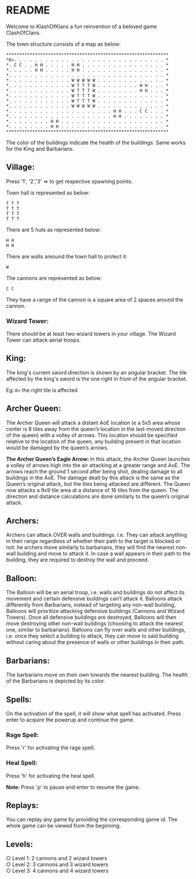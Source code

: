 # README


Welcome to KlashOfKlans a fun reinvention of a beloved game ClashOfClans.

The town structure consists of a map as below:

```
**************************************************************
*K>. . . . . . . . . . . . . . . . . . . . . . . . . . . . . *
*. C C . . H H . . . . . H H . . . . . . . . . . . . . . . . *
*. . . . . H H . . . . . H H . . . . . . . . . . . . . . . . *
*. . . . . . . . . . . . . . . . . . . . . . . . . . . . . . *
*. . . . . . . . . . . . W W W W W . . . . . . . . . . . . . *
*. . . . . . . . . . . . W T T T W . . . . . . . . H H . . . *
*. . . . . . . . . . . . W T T T W . . . . . . . . H H . . . *
*. . . . . . . . . . . . W T T T W . . . . . . . . . . . . . *
*. . . . . . . . . . . . W T T T W . . . . . . . . . . . . . *
*. . . . . . . . . . . . W W W W W . . . . . . . . . . . . . *
*. . . . . . . . . . . . . . . . . . . . H H . . . C C . . . *
*. . . . . . . . . . . . . . . . . . . . H H . . . . . . . . *
*. . . . . . . . H H . . . . . . . . . . . . . . . . . . . . *
*. . . . . . . . H H . . . . . . . . . . . . . . . . . . . . *
**************************************************************
```

The color of the buildings indicate the health of the buildings. Same works for the King and Barbarians.

## Village:

Press '1', '2','3' => to get respective spawning points.

Town hall is represented as below:
```
T T T
T T T
T T T
T T T
```

There are 5 huts as represented below:
```
H H
H H
```

There are walls areound the town hall to protect it:
```
W
```

The cannons are represented as below:
```
C C
```

They have a range of the cannon is a square area of 2 spaces around the cannon. 

### Wizard Tower:
There should be at least two wizard towers in your village. The Wizard Tower can attack aerial troops.

## King:

The king's current sword direction is shown by an angular bracket. The tile affected by the king's sword is the one right in front of the angular bracket.

Eg: ```K>```  the right tile is affected

## Archer Queen:

The Archer Queen will attack a distant AoE location (e a 5x5 area whose center is 8 tiles away from the queen’s location in the last-moved direction of the queen) with a volley of arrows. This location should be specified relative to the location of the queen, any building present in that location would be damaged by the queen’s arrows.

<b> The Archer Queen’s Eagle Arrow: </b> In this attack, the Archer Queen launches a volley of arrows high into the air attacking at a greater range
and AoE. The arrows reach the ground 1 second after being shot, dealing damage to all buildings in the AoE. The damage dealt by this attack is the same as the Queen’s original attack, but the tiles being attacked are different. The Queen now attacks a 9x9 tile area at a distance of 16 tiles from the queen. The direction and distance calculations are done similarly to the queen’s original attack.

## Archers:

Archers can attack OVER walls and buildings. I.e. They can attack anything in their range regardless of whether their path to the target is blocked or not. he archers move similarly to barbarians, they will find the nearest non-wall building and move to attack it. In case a wall appears in their path to the building, they are required to destroy the wall and proceed.

## Balloon:

The Balloon will be an aerial troop, i.e. walls and buildings do not affect its movement and certain defensive buildings can’t attack it. Balloons attack differently from Barbarians, instead of targeting any non-wall building, Balloons will prioritize attacking defensive buildings (Cannons and Wizard Towers). Once all defensive buildings are destroyed, Balloons will then move destroying other non-wall buildings (choosing to attack the nearest one, similar to barbarians). Balloons can fly over walls and other buildings, i.e. once they select a building to attack, they can move to said building without caring about the presence of walls or other buildings in their path.

## Barbarians: 

The barbarians move on their own towards the nearest building. The health of the Barbarians is depicted by its color.

## Spells:

On the activation of the spell, it will show what spell has activated. Press enter to acquire the powerup and continue the game.

### Rage Spell:

Press 'r' for activating the rage spell.

### Heal Spell:

Press 'h' for activating the heal spell.


<b> Note: </b> Press 'p' to pause and enter to resume the game.

## Replays:

You can replay any game by providing the corresponding game id. The whole game can be viewed from the beginning.

## Levels:

○ Level 1: 2 cannons and 2 wizard towers
<br>
○ Level 2: 3 cannons and 3 wizard towers
<br>
○ Level 3: 4 cannons and 4 wizard towers
